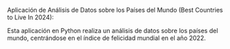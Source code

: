 Aplicación de Análisis de Datos sobre los Países del Mundo (Best Countries to Live In 2024):

Esta aplicación en Python realiza un análisis de datos sobre los países del mundo, centrándose en el índice de felicidad mundial en el año 2022. 
